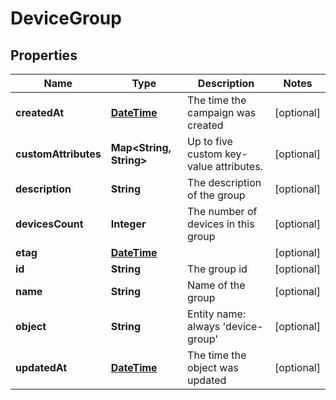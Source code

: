 
# DeviceGroup

## Properties
Name | Type | Description | Notes
------------ | ------------- | ------------- | -------------
**createdAt** | [**DateTime**](DateTime.md) | The time the campaign was created |  [optional]
**customAttributes** | **Map&lt;String, String&gt;** | Up to five custom key-value attributes. |  [optional]
**description** | **String** | The description of the group |  [optional]
**devicesCount** | **Integer** | The number of devices in this group |  [optional]
**etag** | [**DateTime**](DateTime.md) |  |  [optional]
**id** | **String** | The group id |  [optional]
**name** | **String** | Name of the group |  [optional]
**object** | **String** | Entity name: always &#39;device-group&#39; |  [optional]
**updatedAt** | [**DateTime**](DateTime.md) | The time the object was updated |  [optional]




